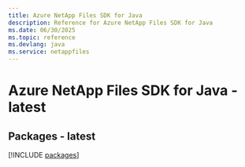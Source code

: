```yaml
---
title: Azure NetApp Files SDK for Java
description: Reference for Azure NetApp Files SDK for Java
ms.date: 06/30/2025
ms.topic: reference
ms.devlang: java
ms.service: netappfiles
---
```

# Azure NetApp Files SDK for Java - latest
## Packages - latest
[!INCLUDE [packages](netapp-files-index.md)]